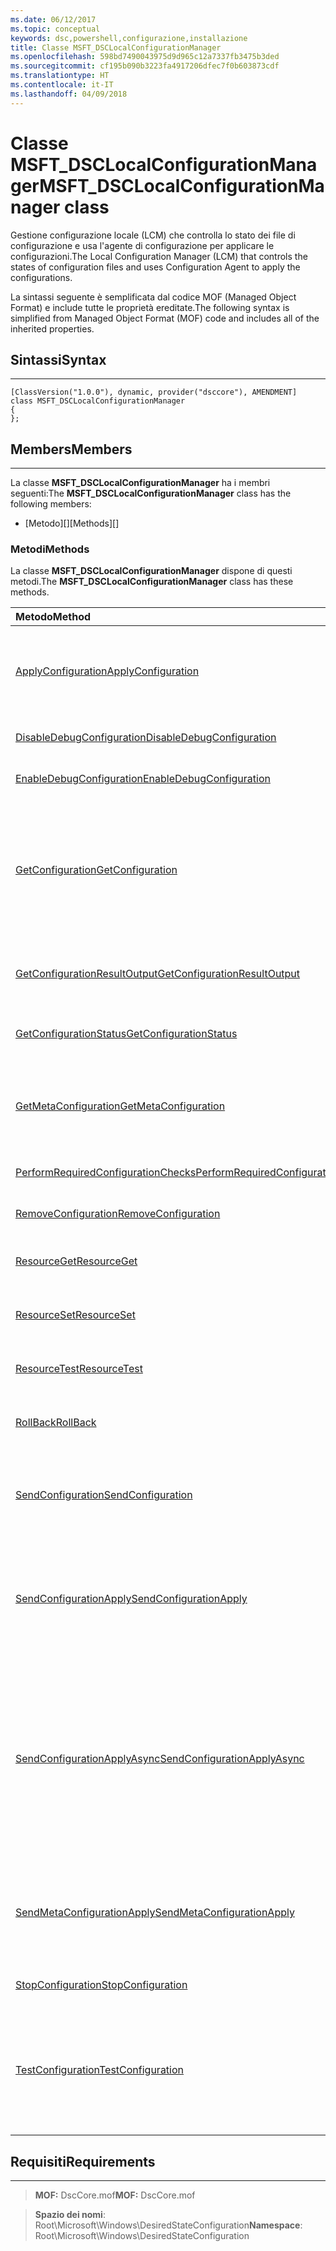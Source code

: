 ```yaml
---
ms.date: 06/12/2017
ms.topic: conceptual
keywords: dsc,powershell,configurazione,installazione
title: Classe MSFT_DSCLocalConfigurationManager
ms.openlocfilehash: 598bd7490043975d9d965c12a7337fb3475b3ded
ms.sourcegitcommit: cf195b090b3223fa4917206dfec7f0b603873cdf
ms.translationtype: HT
ms.contentlocale: it-IT
ms.lasthandoff: 04/09/2018
---
```

# <a name="msftdsclocalconfigurationmanager-class"></a><span data-ttu-id="3eeaa-103">Classe MSFT_DSCLocalConfigurationManager</span><span class="sxs-lookup"><span data-stu-id="3eeaa-103">MSFT_DSCLocalConfigurationManager class</span></span>

<span data-ttu-id="3eeaa-104">Gestione configurazione locale (LCM) che controlla lo stato dei file di configurazione e usa l'agente di configurazione per applicare le configurazioni.</span><span class="sxs-lookup"><span data-stu-id="3eeaa-104">The Local Configuration Manager (LCM) that controls the states of configuration files and uses Configuration Agent to apply the configurations.</span></span>

<span data-ttu-id="3eeaa-105">La sintassi seguente è semplificata dal codice MOF (Managed Object Format) e include tutte le proprietà ereditate.</span><span class="sxs-lookup"><span data-stu-id="3eeaa-105">The following syntax is simplified from Managed Object Format (MOF) code and includes all of the inherited properties.</span></span>

## <a name="syntax"></a><span data-ttu-id="3eeaa-106">Sintassi</span><span class="sxs-lookup"><span data-stu-id="3eeaa-106">Syntax</span></span>
------

``` syntax
[ClassVersion("1.0.0"), dynamic, provider("dsccore"), AMENDMENT]
class MSFT_DSCLocalConfigurationManager
{
};
```

## <a name="members"></a><span data-ttu-id="3eeaa-107">Members</span><span class="sxs-lookup"><span data-stu-id="3eeaa-107">Members</span></span>
-------

<span data-ttu-id="3eeaa-108">La classe **MSFT_DSCLocalConfigurationManager** ha i membri seguenti:</span><span class="sxs-lookup"><span data-stu-id="3eeaa-108">The **MSFT_DSCLocalConfigurationManager** class has the following members:</span></span>

-   <span data-ttu-id="3eeaa-109">[Metodo][]</span><span class="sxs-lookup"><span data-stu-id="3eeaa-109">[Methods][]</span></span>

### <a name="methods"></a><span data-ttu-id="3eeaa-110">Metodi</span><span class="sxs-lookup"><span data-stu-id="3eeaa-110">Methods</span></span>

<span data-ttu-id="3eeaa-111">La classe **MSFT_DSCLocalConfigurationManager** dispone di questi metodi.</span><span class="sxs-lookup"><span data-stu-id="3eeaa-111">The **MSFT_DSCLocalConfigurationManager** class has these methods.</span></span>

|<span data-ttu-id="3eeaa-112">Metodo</span><span class="sxs-lookup"><span data-stu-id="3eeaa-112">Method</span></span> |<span data-ttu-id="3eeaa-113">Description</span><span class="sxs-lookup"><span data-stu-id="3eeaa-113">Description</span></span> |
|:--- |:---|
| [<span data-ttu-id="3eeaa-114">ApplyConfiguration</span><span class="sxs-lookup"><span data-stu-id="3eeaa-114">ApplyConfiguration</span></span>](msft-dsclocalconfigurationmanager-applyconfiguration.md)| <span data-ttu-id="3eeaa-115">Usa l'agente di configurazione per applicare la configurazione in sospeso.</span><span class="sxs-lookup"><span data-stu-id="3eeaa-115">Uses the Configuration Agent to apply the configuration that is pending.</span></span>|
| [<span data-ttu-id="3eeaa-116">DisableDebugConfiguration</span><span class="sxs-lookup"><span data-stu-id="3eeaa-116">DisableDebugConfiguration</span></span>](msft-dsclocalconfigurationmanager-disabledebugconfiguration.md)| <span data-ttu-id="3eeaa-117">Disabilita il debug delle risorse DSC.</span><span class="sxs-lookup"><span data-stu-id="3eeaa-117">Disables DSC resource debugging.</span></span>|
| [<span data-ttu-id="3eeaa-118">EnableDebugConfiguration</span><span class="sxs-lookup"><span data-stu-id="3eeaa-118">EnableDebugConfiguration</span></span>](msft-dsclocalconfigurationmanager-enabledebugconfiguration.md)| <span data-ttu-id="3eeaa-119">Abilita il debug delle risorse DSC.</span><span class="sxs-lookup"><span data-stu-id="3eeaa-119">Enables DSC resource debugging.</span></span>|
| [<span data-ttu-id="3eeaa-120">GetConfiguration</span><span class="sxs-lookup"><span data-stu-id="3eeaa-120">GetConfiguration</span></span>](msft-dsclocalconfigurationmanager-getconfiguration.md)| <span data-ttu-id="3eeaa-121">Invia il documento di configurazione al nodo gestito e usa il metodo **Get** dell'agente di configurazione per applicare la configurazione.</span><span class="sxs-lookup"><span data-stu-id="3eeaa-121">Sends the configuration document to the managed node and uses the **Get** method of the Configuration Agent to apply the configuration.</span></span>|
| [<span data-ttu-id="3eeaa-122">GetConfigurationResultOutput</span><span class="sxs-lookup"><span data-stu-id="3eeaa-122">GetConfigurationResultOutput</span></span>](msft-dsclocalconfigurationmanager-getconfigurationresultoutput.md)| <span data-ttu-id="3eeaa-123">Ottiene l'output dell'agente di configurazione relativo a un processo specifico.</span><span class="sxs-lookup"><span data-stu-id="3eeaa-123">Gets the Configuration Agent output relating to a specific job.</span></span>|
| [<span data-ttu-id="3eeaa-124">GetConfigurationStatus</span><span class="sxs-lookup"><span data-stu-id="3eeaa-124">GetConfigurationStatus</span></span>](msft-dsclocalconfigurationmanager-getconfigurationstatus.md)| <span data-ttu-id="3eeaa-125">Ottenere la cronologia dello stato della configurazione.</span><span class="sxs-lookup"><span data-stu-id="3eeaa-125">Get the configuration status history.</span></span>|
| [<span data-ttu-id="3eeaa-126">GetMetaConfiguration</span><span class="sxs-lookup"><span data-stu-id="3eeaa-126">GetMetaConfiguration</span></span>](msft-dsclocalconfigurationmanager-getmetaconfiguration.md)| <span data-ttu-id="3eeaa-127">Ottiene le impostazioni di Gestione configurazione locale usate per controllare l'agente di configurazione.</span><span class="sxs-lookup"><span data-stu-id="3eeaa-127">Gets the LCM settings that are used to control Configuration Agent.</span></span>|
| [<span data-ttu-id="3eeaa-128">PerformRequiredConfigurationChecks</span><span class="sxs-lookup"><span data-stu-id="3eeaa-128">PerformRequiredConfigurationChecks</span></span>](msft-dsclocalconfigurationmanager-performrequiredconfigurationchecks.md)| <span data-ttu-id="3eeaa-129">Avvia una verifica di coerenza.</span><span class="sxs-lookup"><span data-stu-id="3eeaa-129">Starts the consistency check.</span></span>|
| [<span data-ttu-id="3eeaa-130">RemoveConfiguration</span><span class="sxs-lookup"><span data-stu-id="3eeaa-130">RemoveConfiguration</span></span>](msft-dsclocalconfigurationmanager-removeconfiguration.md)| <span data-ttu-id="3eeaa-131">Rimuove i file di configurazione.</span><span class="sxs-lookup"><span data-stu-id="3eeaa-131">Removes the configuration files.</span></span>|
| [<span data-ttu-id="3eeaa-132">ResourceGet</span><span class="sxs-lookup"><span data-stu-id="3eeaa-132">ResourceGet</span></span>](msft-dsclocalconfigurationmanager-resourceget.md)| <span data-ttu-id="3eeaa-133">Chiama direttamente il metodo di **Get** di una risorsa DSC.</span><span class="sxs-lookup"><span data-stu-id="3eeaa-133">Directly calls the **Get** method of a DSC resource.</span></span>|
| [<span data-ttu-id="3eeaa-134">ResourceSet</span><span class="sxs-lookup"><span data-stu-id="3eeaa-134">ResourceSet</span></span>](msft-dsclocalconfigurationmanager-resourceset.md)| <span data-ttu-id="3eeaa-135">Chiama direttamente il metodo di **Set** di una risorsa DSC.</span><span class="sxs-lookup"><span data-stu-id="3eeaa-135">Directly calls the **Set** method of a DSC resource.</span></span>|
| [<span data-ttu-id="3eeaa-136">ResourceTest</span><span class="sxs-lookup"><span data-stu-id="3eeaa-136">ResourceTest</span></span>](msft-dsclocalconfigurationmanager-resourcetest.md)| <span data-ttu-id="3eeaa-137">Chiama direttamente il metodo di **Test** di una risorsa DSC.</span><span class="sxs-lookup"><span data-stu-id="3eeaa-137">Directly calls the **Test** method of a DSC resource.</span></span>|
| [<span data-ttu-id="3eeaa-138">RollBack</span><span class="sxs-lookup"><span data-stu-id="3eeaa-138">RollBack</span></span>](msft-dsclocalconfigurationmanager-rollback.md)| <span data-ttu-id="3eeaa-139">Esegue il rollback di una configurazione precedente.</span><span class="sxs-lookup"><span data-stu-id="3eeaa-139">Rolls back to a previous configuration.</span></span>|
| [<span data-ttu-id="3eeaa-140">SendConfiguration</span><span class="sxs-lookup"><span data-stu-id="3eeaa-140">SendConfiguration</span></span>](msft-dsclocalconfigurationmanager-sendconfiguration.md)| <span data-ttu-id="3eeaa-141">Invia il documento di configurazione al nodo gestito e lo salva come modifica in sospeso.</span><span class="sxs-lookup"><span data-stu-id="3eeaa-141">Sends the configuration document to the managed node and saves it as a pending change.</span></span>|
| [<span data-ttu-id="3eeaa-142">SendConfigurationApply</span><span class="sxs-lookup"><span data-stu-id="3eeaa-142">SendConfigurationApply</span></span>](msft-dsclocalconfigurationmanager-sendconfigurationapply.md)| <span data-ttu-id="3eeaa-143">Invia il documento di configurazione al nodo gestito e usa l'agente di configurazione per applicare la configurazione.</span><span class="sxs-lookup"><span data-stu-id="3eeaa-143">Sends the configuration document to the managed node and uses the Configuration Agent to apply the configuration.</span></span>|
| [<span data-ttu-id="3eeaa-144">SendConfigurationApplyAsync</span><span class="sxs-lookup"><span data-stu-id="3eeaa-144">SendConfigurationApplyAsync</span></span>](msft-dsclocalconfigurationmanager-sendconfigurationapplyasync.md)| <span data-ttu-id="3eeaa-145">Inviare il documento di configurazione per il nodo gestito e iniziare a usare l'agente di configurazione per applicare la configurazione.</span><span class="sxs-lookup"><span data-stu-id="3eeaa-145">Send the configuration document to the managed node and start using the Configuration Agent to apply the configuration.</span></span> <span data-ttu-id="3eeaa-146">Usare GetConfigurationResultOutput per recuperare l'output dei risultati.</span><span class="sxs-lookup"><span data-stu-id="3eeaa-146">Use GetConfigurationResultOutput to retrieve result output.</span></span>|
| [<span data-ttu-id="3eeaa-147">SendMetaConfigurationApply</span><span class="sxs-lookup"><span data-stu-id="3eeaa-147">SendMetaConfigurationApply</span></span>](msft-dsclocalconfigurationmanager-sendmetaconfigurationapply.md)| <span data-ttu-id="3eeaa-148">Configura le impostazioni di Gestione configurazione locale usate per controllare l'agente di configurazione.</span><span class="sxs-lookup"><span data-stu-id="3eeaa-148">Sets the LCM settings that are used to control the Configuration Agent.</span></span>|
| [<span data-ttu-id="3eeaa-149">StopConfiguration</span><span class="sxs-lookup"><span data-stu-id="3eeaa-149">StopConfiguration</span></span>](msft-dsclocalconfigurationmanager-stopconfiguration.md)| <span data-ttu-id="3eeaa-150">Arresta la configurazione in corso.</span><span class="sxs-lookup"><span data-stu-id="3eeaa-150">Stops the configuration that is in progress.</span></span>|
| [<span data-ttu-id="3eeaa-151">TestConfiguration</span><span class="sxs-lookup"><span data-stu-id="3eeaa-151">TestConfiguration</span></span>](msft-dsclocalconfigurationmanager-testconfiguration.md)| <span data-ttu-id="3eeaa-152">Consente di inviare il documento di configurazione al nodo gestito e verificare la configurazione corrente sulla base del documento.</span><span class="sxs-lookup"><span data-stu-id="3eeaa-152">Sends the configuration document to the managed node and verifies the current configuration against the document.</span></span>|





## <a name="requirements"></a><span data-ttu-id="3eeaa-153">Requisiti</span><span class="sxs-lookup"><span data-stu-id="3eeaa-153">Requirements</span></span>
------------
><span data-ttu-id="3eeaa-154">**MOF:** DscCore.mof</span><span class="sxs-lookup"><span data-stu-id="3eeaa-154">**MOF:** DscCore.mof</span></span>

><span data-ttu-id="3eeaa-155">**Spazio dei nomi**: Root\Microsoft\Windows\DesiredStateConfiguration</span><span class="sxs-lookup"><span data-stu-id="3eeaa-155">**Namespace**: Root\Microsoft\Windows\DesiredStateConfiguration</span></span>